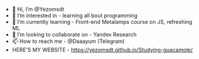 - 👋 Hi, I’m @Yezomsdt
- 👀 I’m interested in - learning all bout programming
- 🌱 I’m currently learning - Front-end Metalamps course on JS, refreshing ML
- 💞️ I’m looking to collaborate on - Yandex Research
- 📫 How to reach me - @Daaayum (Telegram)
- HERE'S MY WEBSITE - https://yezomsdt.github.io/Studying-guacamole/
